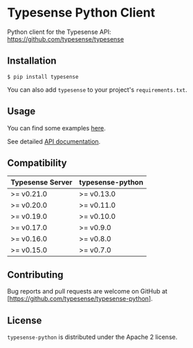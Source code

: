 # Typesense Python Client

Python client for the Typesense API: https://github.com/typesense/typesense

## Installation

```
$ pip install typesense
```

You can also add `typesense` to your project's `requirements.txt`.

## Usage

You can find some examples [here](https://github.com/typesense/typesense-python/blob/master/examples/collection_operations.py).

See detailed [API documentation](https://typesense.org/api).

## Compatibility

| Typesense Server | typesense-python |
|------------------|----------------|
| \>= v0.21.0 | \>= v0.13.0 |
| \>= v0.20.0 | \>= v0.11.0 |
| \>= v0.19.0 | \>= v0.10.0 |
| \>= v0.17.0 | \>= v0.9.0 |
| \>= v0.16.0 | \>= v0.8.0 |
| \>= v0.15.0 | \>= v0.7.0 |

## Contributing

Bug reports and pull requests are welcome on GitHub at [https://github.com/typesense/typesense-python].

## License

`typesense-python` is distributed under the Apache 2 license.



